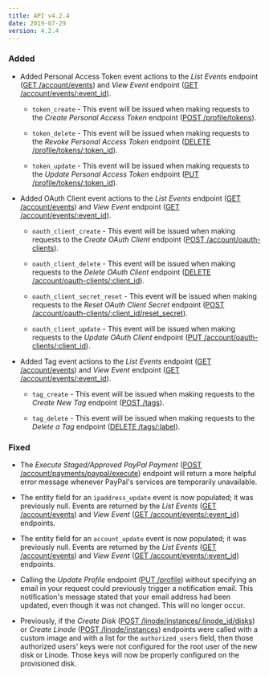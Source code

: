 ```yaml
---
title: API v4.2.4
date: 2019-07-29
version: 4.2.4
---
```


### Added

- Added Personal Access Token event actions to the *List Events* endpoint ([GET /account/events](/docs/api/account/#events-list)) and *View Event* endpoint ([GET /account/events/:event_id](/docs/api/account/#event-view)).

    - `token_create` - This event will be issued when making requests to the *Create Personal Access Token* endpoint ([POST /profile/tokens](/docs/api/profile/#personal-access-token-create)).

    - `token_delete` - This event will be issued when making requests to the *Revoke Personal Access Token* endpoint ([DELETE /profile/tokens/:token_id](/docs/api/profile/#personal-access-token-revoke)).

    - `token_update` - This event will be issued when making requests to the *Update Personal Access Token* endpoint ([PUT /profile/tokens/:token_id](/docs/api/profile/#personal-access-token-update)).

- Added OAuth Client event actions to the *List Events* endpoint ([GET /account/events](/docs/api/account/#events-list)) and *View Event* endpoint ([GET /account/events/:event_id](/docs/api/account/#event-view)).

    - `oauth_client_create` - This event will be issued when making requests to the *Create OAuth Client* endpoint ([POST /account/oauth-clients](/docs/api/account/#oauth-client-create)).

    - `oauth_client_delete` - This event will be issued when making requests to the *Delete OAuth Client* endpoint ([DELETE /account/oauth-clients/:client_id](/docs/api/account/#oauth-client-delete)).

    - `oauth_client_secret_reset` - This event will be issued when making requests to the *Reset OAuth Client Secret* endpoint ([POST /account/oauth-clients/:client_id/reset_secret](/docs/api/account/#oauth-client-secret-reset)).

    - `oauth_client_update` - This event will be issued when making requests to the *Update OAuth Client* endpoint ([PUT /account/oauth-clients/:client_id](/docs/api/account/#oauth-client-update)).

- Added Tag event actions to the *List Events* endpoint ([GET /account/events](/docs/api/account/#events-list)) and *View Event* endpoint ([GET /account/events/:event_id](/docs/api/account/#event-view)).

    - `tag_create` - This event will be issued when making requests to the *Create New Tag* endpoint ([POST /tags](/docs/api/tags/#new-tag-create)).

    - `tag_delete` - This event will be issued when making requests to the *Delete a Tag* endpoint ([DELETE /tags/:label](/docs/api/tags/#tag-delete)).

### Fixed

- The *Execute Staged/Approved PayPal Payment* ([POST /account/payments/paypal/execute](/docs/api/account/#stagedapproved-paypal-payment-execute)) endpoint will return a more helpful error message whenever PayPal's services are temporarily unavailable.

- The entity field for an `ipaddress_update` event is now populated; it was previously null. Events are returned by the *List Events* ([GET /account/events](/docs/api/account/#events-list)) and *View Event* ([GET /account/events/:event_id](/docs/api/account/#event-view)) endpoints.

- The entity field for an `account_update` event is now populated; it was previously null. Events are returned by the *List Events* ([GET /account/events](/docs/api/account/#events-list)) and *View Event* ([GET /account/events/:event_id](/docs/api/account/#event-view)) endpoints.

- Calling the *Update Profile* endpoint ([PUT /profile](/docs/api/profile/#profile-update)) without specifying an email in your request could previously trigger a notification email. This notification's message stated that your email address had been updated, even though it was not changed. This will no longer occur.

- Previously, if the *Create Disk* ([POST /linode/instances/:linode_id/disks](/docs/api/linode-instances/#disk-create)) or *Create Linode* ([POST /linode/instances](/docs/api/linode-instances/#linode-create)) endpoints were called with a custom image and with a list for the `authorized_users` field, then those authorized users' keys were not configured for the root user of the new disk or Linode. Those keys will now be properly configured on the provisioned disk.
